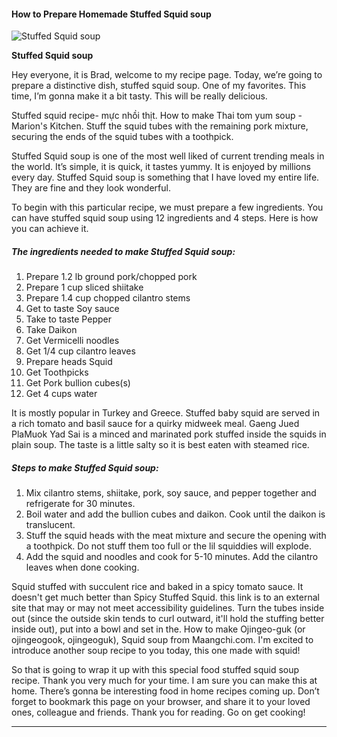             

#### How to Prepare Homemade Stuffed Squid soup

![Stuffed Squid soup](https://img-global.cpcdn.com/recipes/28f321932b0e6f75/751x532cq70/stuffed-squid-soup-recipe-main-photo.jpg)

**Stuffed Squid soup**

Hey everyone, it is Brad, welcome to my recipe page. Today, we’re going to prepare a distinctive dish, stuffed squid soup. One of my favorites. This time, I’m gonna make it a bit tasty. This will be really delicious.

Stuffed squid recipe- mực nhồi thịt. How to make Thai tom yum soup - Marion's Kitchen. Stuff the squid tubes with the remaining pork mixture, securing the ends of the squid tubes with a toothpick.

Stuffed Squid soup is one of the most well liked of current trending meals in the world. It’s simple, it is quick, it tastes yummy. It is enjoyed by millions every day. Stuffed Squid soup is something that I have loved my entire life. They are fine and they look wonderful.

To begin with this particular recipe, we must prepare a few ingredients. You can have stuffed squid soup using 12 ingredients and 4 steps. Here is how you can achieve it.

##### The ingredients needed to make Stuffed Squid soup:

1.  Prepare 1.2 lb ground pork/chopped pork
2.  Prepare 1 cup sliced shiitake
3.  Prepare 1.4 cup chopped cilantro stems
4.  Get to taste Soy sauce
5.  Take to taste Pepper
6.  Take Daikon
7.  Get Vermicelli noodles
8.  Get 1/4 cup cilantro leaves
9.  Prepare heads Squid
10.  Get Toothpicks
11.  Get Pork bullion cubes(s)
12.  Get 4 cups water

It is mostly popular in Turkey and Greece. Stuffed baby squid are served in a rich tomato and basil sauce for a quirky midweek meal. Gaeng Jued PlaMuok Yad Sai is a minced and marinated pork stuffed inside the squids in plain soup. The taste is a little salty so it is best eaten with steamed rice.

##### Steps to make Stuffed Squid soup:

1.  Mix cilantro stems, shiitake, pork, soy sauce, and pepper together and refrigerate for 30 minutes.
2.  Boil water and add the bullion cubes and daikon. Cook until the daikon is translucent.
3.  Stuff the squid heads with the meat mixture and secure the opening with a toothpick. Do not stuff them too full or the lil squiddies will explode.
4.  Add the squid and noodles and cook for 5-10 minutes. Add the cilantro leaves when done cooking.

Squid stuffed with succulent rice and baked in a spicy tomato sauce. It doesn't get much better than Spicy Stuffed Squid. this link is to an external site that may or may not meet accessibility guidelines. Turn the tubes inside out (since the outside skin tends to curl outward, it'll hold the stuffing better inside out), put into a bowl and set in the. How to make Ojingeo-guk (or ojingeogook, ojingeoguk), Squid soup from Maangchi.com. I'm excited to introduce another soup recipe to you today, this one made with squid!

So that is going to wrap it up with this special food stuffed squid soup recipe. Thank you very much for your time. I am sure you can make this at home. There’s gonna be interesting food in home recipes coming up. Don’t forget to bookmark this page on your browser, and share it to your loved ones, colleague and friends. Thank you for reading. Go on get cooking!

* * *
